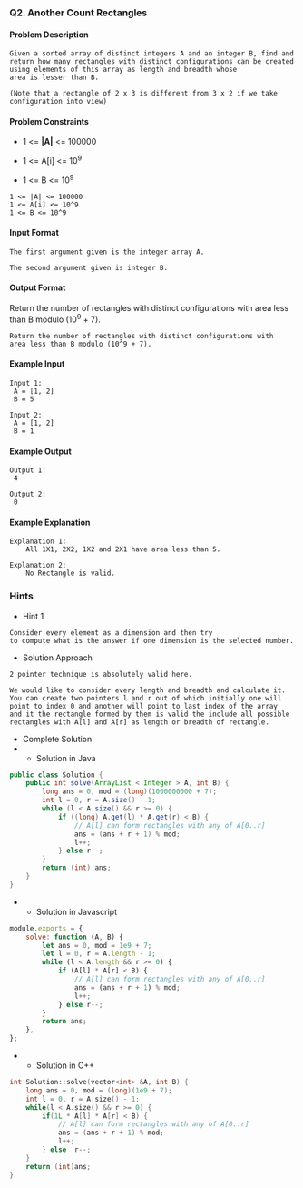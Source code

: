### Q2. Another Count Rectangles
#### Problem Description
```text
Given a sorted array of distinct integers A and an integer B, find and 
return how many rectangles with distinct configurations can be created 
using elements of this array as length and breadth whose 
area is lesser than B.

(Note that a rectangle of 2 x 3 is different from 3 x 2 if we take 
configuration into view)
```
#### Problem Constraints
* <p>1 &lt;= <strong>|A|</strong> &lt;= 100000</p>
* <p>1 &lt;= A[i] &lt;= 10<sup>9</sup></p>
* <p>1 &lt;= B &lt;= 10<sup>9</sup></p>
```text
1 <= |A| <= 100000
1 <= A[i] <= 10^9
1 <= B <= 10^9
```
#### Input Format
```text
The first argument given is the integer array A.

The second argument given is integer B.
```
#### Output Format

<p>Return the number of rectangles with distinct configurations with 
area less than B modulo (10<sup>9</sup> + 7).</p>

```text
Return the number of rectangles with distinct configurations with 
area less than B modulo (10^9 + 7).
```
#### Example Input
```text
Input 1:
 A = [1, 2]
 B = 5

Input 2:
 A = [1, 2]
 B = 1
```
#### Example Output
```text
Output 1:
 4

Output 2:
 0
```
#### Example Explanation
```text
Explanation 1:
    All 1X1, 2X2, 1X2 and 2X1 have area less than 5.

Explanation 2:
    No Rectangle is valid.
```
### Hints
* Hint 1
```text
Consider every element as a dimension and then try
to compute what is the answer if one dimension is the selected number.
```
* Solution Approach
```text
2 pointer technique is absolutely valid here.

We would like to consider every length and breadth and calculate it.
You can create two pointers l and r out of which initially one will 
point to index 0 and another will point to last index of the array 
and it the rectangle formed by them is valid the include all possible 
rectangles with A[l] and A[r] as length or breadth of rectangle.
```
* Complete Solution
* * Solution in Java
```java
public class Solution {
    public int solve(ArrayList < Integer > A, int B) {
        long ans = 0, mod = (long)(1000000000 + 7);
        int l = 0, r = A.size() - 1;
        while (l < A.size() && r >= 0) {
            if ((long) A.get(l) * A.get(r) < B) {
                // A[l] can form rectangles with any of A[0..r]
                ans = (ans + r + 1) % mod;
                l++;
            } else r--;
        }
        return (int) ans;
    }
}
```
* * Solution in Javascript
```javascript
module.exports = {
    solve: function (A, B) {
        let ans = 0, mod = 1e9 + 7;
        let l = 0, r = A.length - 1;
        while (l < A.length && r >= 0) {
            if (A[l] * A[r] < B) {
                // A[l] can form rectangles with any of A[0..r]
                ans = (ans + r + 1) % mod;
                l++;
            } else r--;
        }
        return ans;
    },
};
```
* * Solution in C++
```cpp
int Solution::solve(vector<int> &A, int B) {
    long ans = 0, mod = (long)(1e9 + 7);
    int l = 0, r = A.size() - 1;
    while(l < A.size() && r >= 0) {
        if(1L * A[l] * A[r] < B) {
            // A[l] can form rectangles with any of A[0..r]
            ans = (ans + r + 1) % mod;
            l++;
        } else  r--;
    }
    return (int)ans;
}
```

